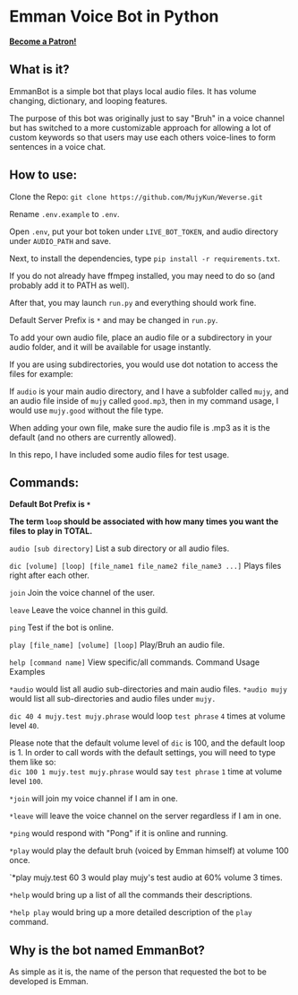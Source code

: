 # Emman Voice Bot in Python

**[Become a Patron!](https://www.patreon.com/bePatron?u=38971435)**

## What is it?
EmmanBot is a simple bot that plays local audio files. It has volume changing, dictionary, and looping features. 

The purpose of this bot was originally just to say "Bruh" in a voice channel but has switched to a more customizable 
approach for allowing a lot of custom keywords so that users may use each others voice-lines to form sentences 
in a voice chat.

## How to use:

Clone the Repo: ``git clone https://github.com/MujyKun/Weverse.git``  

Rename `.env.example` to `.env`.  

Open `.env`, put your bot token under `LIVE_BOT_TOKEN`, and audio directory under `AUDIO_PATH` and save.  

Next, to install the dependencies, type `pip install -r requirements.txt`.  

If you do not already have ffmpeg installed, you may need to do so (and probably add it to PATH as well).

After that, you may launch `run.py` and everything should work fine.  

Default Server Prefix is `*` and may be changed in `run.py`.

To add your own audio file, place an audio file or a subdirectory in your audio folder, and it will be available 
for usage instantly. 

If you are using subdirectories, you would use dot notation to access the files for example:

If `audio` is your main audio directory, and I have a subfolder called `mujy`, and an audio file inside of `mujy` called 
`good.mp3`, then in my command usage, I would use `mujy.good` without the file type. 

When adding your own file, make sure the audio file is .mp3 as it is the default (and no others are currently allowed).

In this repo, I have included some audio files for test usage.  

## Commands:

**Default Bot Prefix is `*`**

**The term `loop` should be associated with how many times you want the files to play in TOTAL.**

`audio [sub directory]` List a sub directory or all audio files.

`dic [volume] [loop] [file_name1 file_name2 file_name3 ...]`  Plays files right after each other.

`join`  Join the voice channel of the user.

`leave` Leave the voice channel in this guild.

`ping`  Test if the bot is online.

`play [file_name] [volume] [loop]`  Play/Bruh an audio file.

`help [command name]`  View specific/all commands. 
Command Usage Examples

`*audio` would list all audio sub-directories and main audio files.
`*audio mujy` would list all sub-directories and audio files under `mujy.`

`dic 40 4 mujy.test mujy.phrase` would loop `test phrase` `4` times at volume level `40`.

Please note that the default volume level of `dic` is 100, and the default loop is 1. In order to call words with
the default settings, you will need to type them like so:  
`dic 100 1 mujy.test mujy.phrase` would say `test phrase` `1` time at volume level `100`.

`*join` will join my voice channel if I am in one.

`*leave` will leave the voice channel on the server regardless if I am in one.

`*ping` would respond with "Pong" if it is online and running.

`*play` would play the default bruh (voiced by Emman himself) at volume 100 once.

`*play mujy.test 60 3 would play mujy's test audio at 60% volume 3 times.

`*help` would bring up a list of all the commands their descriptions.

`*help play` would bring up a more detailed description of the `play` command.   

## Why is the bot named EmmanBot?
As simple as it is, the name of the person that requested the bot to be developed is Emman.
